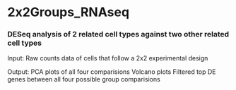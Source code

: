 # 2x2Groups_RNAseq

### DESeq analysis of 2 related cell types against two other related cell types ###

Input: Raw counts data of cells that follow a 2x2 experimental design

Output:
PCA plots of all four comparisions
Volcano plots
Filtered top DE genes between all four possible group comparisions
